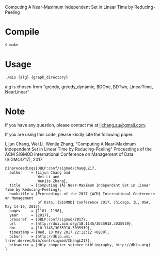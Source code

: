 Computing A Near-Maximum Independent Set in Linear Time by Reducing-Peeling

# Compile
```sh
$ make
```

# Usage
```sh
./mis {alg} {graph_directory}
```
alg is chosen from "greedy, greedy_dynamic, BDOne, BDTwo, LinearTime, NearLinear"

# Note
If you have any question, please contact me at ljchang.au@gmail.com.

If you are using this code, please kindly cite the following paper.

Lijun Chang, Wei Li, Wenjie Zhang,
"Computing A Near-Maximum Independent Set in Linear Time by Reducing-Peeling"
Proceedings of the ACM SIGMOD International Conference on Management of Data (SIGMOD’17), 2017

```
@inproceedings{DBLP:conf/sigmod/ChangLZ17,
  author    = {Lijun Chang and
               Wei Li and
               Wenjie Zhang},
  title     = {Computing {A} Near-Maximum Independent Set in Linear Time by Reducing-Peeling},
  booktitle = {Proceedings of the 2017 {ACM} International Conference on Management
               of Data, {SIGMOD} Conference 2017, Chicago, IL, USA, May 14-19, 2017},
  pages     = {1181--1196},
  year      = {2017},
  crossref  = {DBLP:conf/sigmod/2017},
  url       = {http://doi.acm.org/10.1145/3035918.3035939},
  doi       = {10.1145/3035918.3035939},
  timestamp = {Wed, 10 May 2017 22:12:12 +0200},
  biburl    = {http://dblp.uni-trier.de/rec/bib/conf/sigmod/ChangLZ17},
  bibsource = {dblp computer science bibliography, http://dblp.org}
}
```
